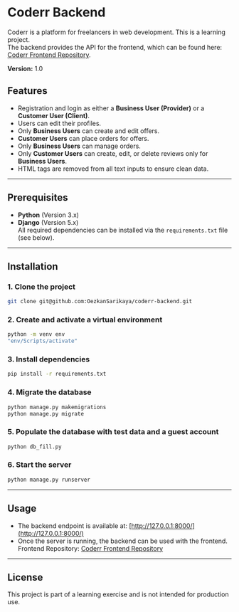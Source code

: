 
# Coderr Backend

Coderr is a platform for freelancers in web development. This is a learning project.  
The backend provides the API for the frontend, which can be found here: [Coderr Frontend Repository](https://github.com/OezkanSarikaya/coderr-frontend).  

**Version:** 1.0  

## Features

- Registration and login as either a **Business User (Provider)** or a **Customer User (Client)**.
- Users can edit their profiles.
- Only **Business Users** can create and edit offers.
- **Customer Users** can place orders for offers.
- Only **Business Users** can manage orders.
- Only **Customer Users** can create, edit, or delete reviews only for **Business Users**.
- HTML tags are removed from all text inputs to ensure clean data.

---

## Prerequisites

- **Python** (Version 3.x)
- **Django** (Version 5.x)  
  All required dependencies can be installed via the `requirements.txt` file (see below).

---

## Installation

### 1. Clone the project
```bash
git clone git@github.com:OezkanSarikaya/coderr-backend.git
```

### 2. Create and activate a virtual environment
```bash
python -m venv env
"env/Scripts/activate"
```

### 3. Install dependencies
```bash
pip install -r requirements.txt
```

### 4. Migrate the database
```bash
python manage.py makemigrations
python manage.py migrate
```

### 5. Populate the database with test data and a guest account
```bash
python db_fill.py
```

### 6. Start the server
```bash
python manage.py runserver
```

---

## Usage

- The backend endpoint is available at: [http://127.0.0.1:8000/](http://127.0.0.1:8000/)
- Once the server is running, the backend can be used with the frontend.  
  Frontend Repository: [Coderr Frontend Repository](https://github.com/OezkanSarikaya/coderr-frontend)

---

## License

This project is part of a learning exercise and is not intended for production use.
